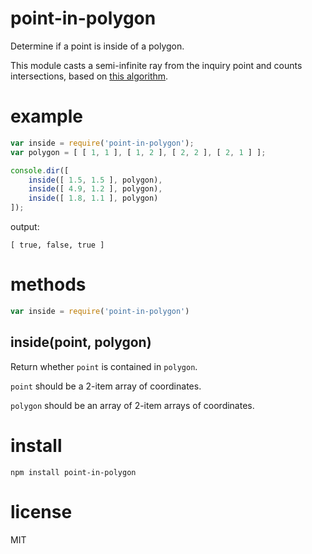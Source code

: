 # point-in-polygon

Determine if a point is inside of a polygon.

This module casts a semi-infinite ray from the inquiry point and counts intersections,
based on
[this algorithm](https://wrf.ecse.rpi.edu/Research/Short_Notes/pnpoly.html).

# example

``` js
var inside = require('point-in-polygon');
var polygon = [ [ 1, 1 ], [ 1, 2 ], [ 2, 2 ], [ 2, 1 ] ];

console.dir([
    inside([ 1.5, 1.5 ], polygon),
    inside([ 4.9, 1.2 ], polygon),
    inside([ 1.8, 1.1 ], polygon)
]);
```

output:

```
[ true, false, true ]
```

# methods

``` js
var inside = require('point-in-polygon')
```

## inside(point, polygon)

Return whether `point` is contained in `polygon`.

`point` should be a 2-item array of coordinates.

`polygon` should be an array of 2-item arrays of coordinates.

# install

```
npm install point-in-polygon
```

# license

MIT
